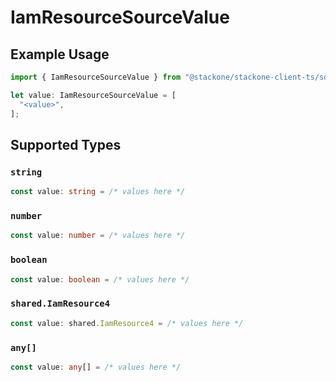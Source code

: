 # IamResourceSourceValue

## Example Usage

```typescript
import { IamResourceSourceValue } from "@stackone/stackone-client-ts/sdk/models/shared";

let value: IamResourceSourceValue = [
  "<value>",
];
```

## Supported Types

### `string`

```typescript
const value: string = /* values here */
```

### `number`

```typescript
const value: number = /* values here */
```

### `boolean`

```typescript
const value: boolean = /* values here */
```

### `shared.IamResource4`

```typescript
const value: shared.IamResource4 = /* values here */
```

### `any[]`

```typescript
const value: any[] = /* values here */
```

